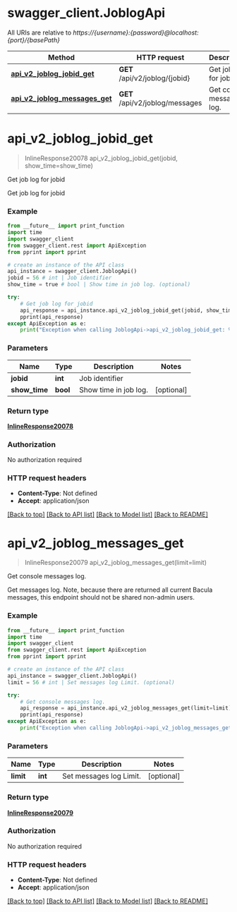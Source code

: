 # swagger_client.JoblogApi

All URIs are relative to *https://{username}:{password}@localhost:{port}/{basePath}*

Method | HTTP request | Description
------------- | ------------- | -------------
[**api_v2_joblog_jobid_get**](JoblogApi.md#api_v2_joblog_jobid_get) | **GET** /api/v2/joblog/{jobid} | Get job log for jobid
[**api_v2_joblog_messages_get**](JoblogApi.md#api_v2_joblog_messages_get) | **GET** /api/v2/joblog/messages | Get console messages log.

# **api_v2_joblog_jobid_get**
> InlineResponse20078 api_v2_joblog_jobid_get(jobid, show_time=show_time)

Get job log for jobid

Get job log for jobid

### Example
```python
from __future__ import print_function
import time
import swagger_client
from swagger_client.rest import ApiException
from pprint import pprint

# create an instance of the API class
api_instance = swagger_client.JoblogApi()
jobid = 56 # int | Job identifier
show_time = true # bool | Show time in job log. (optional)

try:
    # Get job log for jobid
    api_response = api_instance.api_v2_joblog_jobid_get(jobid, show_time=show_time)
    pprint(api_response)
except ApiException as e:
    print("Exception when calling JoblogApi->api_v2_joblog_jobid_get: %s\n" % e)
```

### Parameters

Name | Type | Description  | Notes
------------- | ------------- | ------------- | -------------
 **jobid** | **int**| Job identifier | 
 **show_time** | **bool**| Show time in job log. | [optional] 

### Return type

[**InlineResponse20078**](InlineResponse20078.md)

### Authorization

No authorization required

### HTTP request headers

 - **Content-Type**: Not defined
 - **Accept**: application/json

[[Back to top]](#) [[Back to API list]](../README.md#documentation-for-api-endpoints) [[Back to Model list]](../README.md#documentation-for-models) [[Back to README]](../README.md)

# **api_v2_joblog_messages_get**
> InlineResponse20079 api_v2_joblog_messages_get(limit=limit)

Get console messages log.

Get messages log. Note, because there are returned all current Bacula messages, this endpoint should not be shared non-admin users.

### Example
```python
from __future__ import print_function
import time
import swagger_client
from swagger_client.rest import ApiException
from pprint import pprint

# create an instance of the API class
api_instance = swagger_client.JoblogApi()
limit = 56 # int | Set messages log Limit. (optional)

try:
    # Get console messages log.
    api_response = api_instance.api_v2_joblog_messages_get(limit=limit)
    pprint(api_response)
except ApiException as e:
    print("Exception when calling JoblogApi->api_v2_joblog_messages_get: %s\n" % e)
```

### Parameters

Name | Type | Description  | Notes
------------- | ------------- | ------------- | -------------
 **limit** | **int**| Set messages log Limit. | [optional] 

### Return type

[**InlineResponse20079**](InlineResponse20079.md)

### Authorization

No authorization required

### HTTP request headers

 - **Content-Type**: Not defined
 - **Accept**: application/json

[[Back to top]](#) [[Back to API list]](../README.md#documentation-for-api-endpoints) [[Back to Model list]](../README.md#documentation-for-models) [[Back to README]](../README.md)

